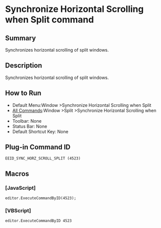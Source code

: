 # Synchronize Horizontal Scrolling when Split command

## Summary

Synchronizes horizontal scrolling of split windows.

## Description

Synchronizes horizontal scrolling of split windows.

## How to Run

- Default Menu:Window \>Synchronize Horizontal Scrolling when Split
- [All Commands](../tools/all_commands):Window \>Split \>Synchronize Horizontal Scrolling when Split
- Toolbar: None
- Status Bar: None
- Default Shortcut Key: None

## Plug-in Command ID

```
EEID_SYNC_HORZ_SCROLL_SPLIT (4523)```

## Macros

### \[JavaScript\]

```
editor.ExecuteCommandByID(4523);
```

### \[VBScript\]

```
editor.ExecuteCommandByID 4523
```
